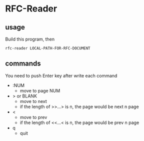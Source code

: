 # RFC-Reader

## usage

Build this program, then

```
rfc-reader LOCAL-PATH-FOR-RFC-DOCUMENT
```

## commands

You need to push Enter key after write each command

- :NUM 
  - move to page NUM
- \> or BLANK
  - move to next
  - if the length of \>\>...\> is n, the page would be next n page
- < 
  - move to prev
  - if the length of <<...< is n, the page would be prev n page
- q
  - quit
